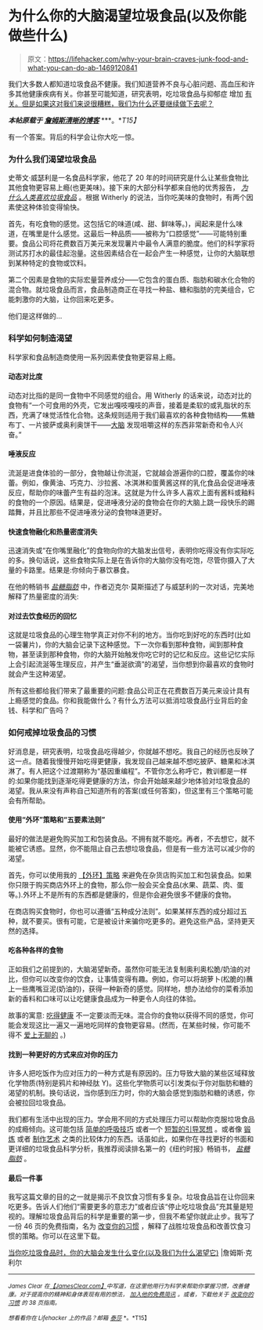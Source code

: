 # 为什么你的大脑渴望垃圾食品(以及你能做些什么)

> 原文：<https://lifehacker.com/why-your-brain-craves-junk-food-and-what-you-can-do-ab-1469120841>

我们大多数人都知道垃圾食品不健康。我们知道营养不良与心脏问题、高血压和许多其他健康疾病有关。你甚至可能知道，研究表明，吃垃圾食品与抑郁症 增加 [有关。但是如果这对我们来说很糟糕，我们为什么还要继续做下去呢？](http://www.ncbi.nlm.nih.gov/pubmed/21835082)



***本帖原载于*** [***詹姆斯清晰的博客***](http://jamesclear.com/junk-food-science) ***。**T15】*

有一个答案。背后的科学会让你大吃一惊。

### 为什么我们渴望垃圾食品

史蒂文·威瑟利是一名食品科学家，他花了 20 年的时间研究是什么让某些食物比其他食物更容易上瘾(也更美味)。接下来的大部分科学都来自他的优秀报告， [*为什么人类喜欢垃圾食品*](http://jamesclear.com/wp-content/uploads/2013/11/why-humans-like-junk-food-steven-witherly.pdf) 。根据 Witherly 的说法，当你吃美味的食物时，有两个因素使这种体验变得愉快。

首先，有吃食物的感觉。这包括它的味道(咸、甜、鲜味等。)，闻起来是什么味道，在嘴里是什么感觉。这最后一种品质——被称为“口腔感觉”——可能特别重要。食品公司将花费数百万美元来发现薯片中最令人满意的脆度。他们的科学家将测试苏打水的最佳起泡量。这些因素结合在一起会产生一种感觉，让你的大脑联想到某种特定的食物或饮料。

第二个因素是食物的实际宏量营养成分——它包含的蛋白质、脂肪和碳水化合物的混合物。就垃圾食品而言，食品制造商正在寻找一种盐、糖和脂肪的完美组合，它能刺激你的大脑，让你回来吃更多。

他们是这样做的…

### 科学如何制造渴望

科学家和食品制造商使用一系列因素使食物更容易上瘾。

#### **动态对比度**

动态对比指的是同一食物中不同感觉的组合。用 Witherly 的话来说，动态对比的食物有“一个可食用的外壳，它发出嘎吱嘎吱的声音，接着是柔软的或乳脂状的东西，充满了味觉活性化合物。这条规则适用于我们最喜欢的各种食物结构——焦糖布丁、一片披萨或奥利奥饼干——[大脑](https://lifehacker.com/hack-your-brain-to-use-cravings-to-your-advantage-5887614) 发现咀嚼这样的东西非常新奇和令人兴奋。”

#### **唾液反应**

流涎是进食体验的一部分，食物越让你流涎，它就越会游遍你的口腔，覆盖你的味蕾。例如，像黄油、巧克力、沙拉酱、冰淇淋和蛋黄酱这样的乳化食品会促进唾液反应，帮助你的味蕾产生有益的泡沫。这就是为什么许多人喜欢上面有酱料或釉料的食物的一个原因。结果是，促进唾液分泌的食物会在你的大脑上跳一段快乐的踢踏舞，并且比那些不促进唾液分泌的食物味道更好。

#### **快速食物融化和热量密度消失**

迅速消失或“在你嘴里融化”的食物向你的大脑发出信号，表明你吃得没有你实际吃的多。换句话说，这些食物实际上是在告诉你的大脑你没有吃饱，尽管你摄入了大量的卡路里。结果是:你倾向于暴饮暴食。

在他的畅销书 [*盐糖脂肪*](http://www.amazon.com/gp/product/1400069807/ref=as_li_ss_tl?asc_campaign=InlineText&asc_refurl=https://lifehacker.com/why-your-brain-craves-junk-food-and-what-you-can-do-ab-1469120841&asc_source=&camp=1789&creative=390957&creativeASIN=1400069807&ie=UTF8&linkCode=as2&tag=kinjalifehackerlink-20) 中，作者迈克尔·莫斯描述了与威瑟利的一次对话，完美地解释了热量密度的消失:

#### **对过去饮食经历的回忆**

这就是垃圾食品的心理生物学真正对你不利的地方。当你吃到好吃的东西时(比如一袋薯片)，你的大脑会记录下这种感觉。下一次你看到那种食物，闻到那种食物，甚至读到那种食物，你的大脑开始触发你吃它时的记忆和反应。这些记忆实际上会引起流涎等生理反应，并产生“垂涎欲滴”的渴望，当你想到你最喜欢的食物时就会产生这种渴望。

所有这些都给我们带来了最重要的问题:食品公司正在花费数百万美元来设计具有上瘾感觉的食品。你和我能做什么？有什么方法可以抵消垃圾食品行业背后的金钱、科学和广告吗？

### 如何戒掉垃圾食品的习惯

好消息是，研究表明，垃圾食品吃得越少，你就越不想吃。我自己的经历也反映了这一点。随着我慢慢开始吃得更健康，我发现自己越来越不想吃披萨、糖果和冰淇淋了。有人把这个过渡期称为“基因重编程”。不管你怎么称呼它，教训都是一样的:如果你能找到逐渐吃得更健康的方法，你会开始越来越少地体验对垃圾食品的渴望。我从来没有声称自己知道所有的答案(或任何答案)，但这里有三个策略可能会有所帮助。

#### **使用“外环”策略和“五要素法则”**

最好的做法是避免购买加工和包装食品。不拥有就不能吃。再者，不去想它，就不能被它诱惑。显然，你不能阻止自己去想垃圾食品，但是有一些方法可以减少你的渴望。

首先，你可以使用我的 [【外环】策略](http://jamesclear.com/simple-diet-ideas) 来避免在杂货店购买加工和包装食品。如果你只限于购买商店外环上的食物，那么你一般会买全食品(水果、蔬菜、肉、蛋等。).外环上不是所有的东西都是健康的，但是你会避免很多不健康的食物。

在商店购买食物时，你也可以遵循“五种成分法则”。如果某样东西的成分超过五种，就不要买。很有可能，它是被设计来骗你吃更多的。避免这些产品，坚持更天然的选择。

#### **吃各种各样的食物**

正如我们之前提到的，大脑渴望新奇。虽然你可能无法复制奥利奥松脆/奶油的对比，但你可以改变你的饮食，让事情变得有趣。例如，你可以将胡萝卜(松脆的)蘸上一些鹰嘴豆泥(奶油的)，获得一种新奇的感觉。同样地，想办法给你的菜肴添加新的香料和口味可以让吃健康食品成为一种更令人向往的体验。

故事的寓意: [吃得健康](https://lifehacker.com/how-to-learn-to-love-healthy-food-even-if-youre-a-pick-5972108) 不一定要淡而无味。混合你的食物以获得不同的感觉，你可能会发现这比一遍又一遍地吃同样的食物更容易。(然而，在某些时候，你可能不得不 [爱上无聊的](http://jamesclear.com/stay-focused) 。)

#### **找到一种更好的方式来应对你的压力**

许多人把吃饭作为应对压力的一种方式是有原因的。压力导致大脑的某些区域释放化学物质(特别是鸦片和神经肽 Y)。这些化学物质可以引发类似于你对脂肪和糖的渴望的机制。换句话说，当你感到压力时，你的大脑会感觉到脂肪和糖的诱惑，你会被拉回垃圾食品。

我们都有生活中出现的压力。学会用不同的方式处理压力可以帮助你克服垃圾食品的成瘾倾向。这可能包括 [简单的呼吸技巧](http://www.youtube.com/watch?v=dEJbDDWzrUs) 或者一个 [短暂的引导冥想](http://www.youtube.com/watch?v=lpsfWkl5L08) 。或者像 [锻炼](http://jamesclear.com/start-working-out) 或者 [制作艺术](http://jamesclear.com/make-more-art) 之类的比较体力的东西。话虽如此，如果你在寻找更好的书面和更详细的垃圾食品科学分析，我推荐阅读排名第一的《纽约时报》畅销书， [*盐糖脂肪*](http://www.amazon.com/gp/product/1400069807/ref=as_li_ss_tl?asc_campaign=InlineText&asc_refurl=https://lifehacker.com/why-your-brain-craves-junk-food-and-what-you-can-do-ab-1469120841&asc_source=&camp=1789&creative=390957&creativeASIN=1400069807&ie=UTF8&linkCode=as2&tag=kinjalifehackerlink-20) 。

#### 最后一件事

我写这篇文章的目的之一就是揭示不良饮食习惯有多复杂。垃圾食品旨在让你回来吃更多。告诉人们他们“需要更多的意志力”或者应该“停止吃垃圾食品”充其量是短视的。理解垃圾食品背后的科学是重要的第一步，但我不希望你就此止步。我写了一份 46 页的免费指南，名为 [改变你的习惯](http://jamesclear.com/habits) ，解释了战胜垃圾食品和改善饮食习惯的策略。你可以在这里下载。

[当你吃垃圾食品时，你的大脑会发生什么变化(以及我们为什么渴望它)](http://jamesclear.com/junk-food-science) |詹姆斯·克利尔

* * *

<small>*James Clear 在*</small>[<small>*【JamesClear.com】*</small>](http://jamesclear.com/)<small>*中写道，在这里他用行为科学来帮助你掌握习惯，改善健康。对于提高你的精神和身体表现有用的想法，*</small> [<small>*加入他的免费简讯*</small>](http://jamesclear.com/newsletter) <small>*。或者，下载他关于*</small> [<small>*改变你的习惯*</small>](http://jamesclear.com/habits) <small>*的 38 页指南。*</small>

<small>*想看看你在 Lifehacker 上的作品？邮箱*</small> [<small>*泰莎*</small>](https://mail.google.com/mail/?view=cm&fs=1&tf=1&to=tessa@lifehacker.com) <small>*。*T15】</small>